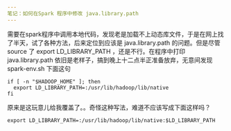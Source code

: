 ```yaml
---
笔记：如何在Spark 程序中修改 java.library.path
---
```


需要在spark程序中调用本地代码，发现老是加载不上动态库文件，于是在网上找了半天，试了各种方法，后来定位到应该是 java.library.path 的问题。但是尽管 source 了 export LD_LIBRARY_PATH ，还是不行。在程序中打印 java.library.path 依旧是老样子，搞到晚上十二点半正准备放弃，无意间发现 spark-env.sh 下面这句

```
if [ -n "$HADOOP_HOME" ]; then
  export LD_LIBRARY_PATH=:/usr/lib/hadoop/lib/native
fi
```

原来是这玩意儿给我覆盖了。。奇怪这种写法，难道不应该写成下面这样吗？

```
export LD_LIBRARY_PATH=:/usr/lib/hadoop/lib/native:$LD_LIBRARY_PATH
```


